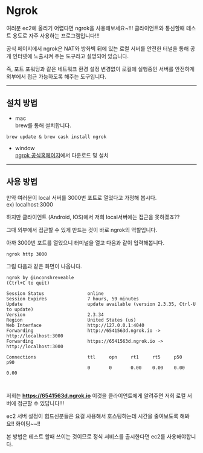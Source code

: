 # Ngrok

여러분 ec2에 올리기 어렵다면 ngrok을 사용해보세요~!!! 클라이언트와 통신할때 테스트 용도로 자주 사용하는 프로그램입니다!!!

공식 페이지에서 ngrok은 NAT와 방화벽 뒤에 있는 로컬 서버를 안전한 터널을 통해 공개 인터넷에 노출시켜 주는 도구라고 설명되어 있습니다.

즉, 포트 포워딩과 같은 네트워크 환경 설정 변경없이 로컬에 실행중인 서버를 안전하게 외부에서 접근 가능하도록 해주는 도구입니다.

---

## 설치 방법 

- mac  
brew를 통해 설치합니다.

```
brew update & brew cask install ngrok
```

- window  
[ngrok 공식홈페이지](https://dashboard.ngrok.com/get-started)에서 다운로드 및 설치

---
## 사용 방법

만약 여러분이 local 서버를 3000번 포트로 열었다고 가정해 봅시다.  
ex) localhost:3000 

하지만 클라이언트 (Android, IOS)에서 저희 local서버에는 접근을 못하겠죠?? 

그때 외부에서 접근할 수 있게 만드는 것이 바로 ngrok의 역할입니다.

아까 3000번 포트를 열었으니 터미널을 열고 다음과 같이 입력해봅니다.

```
ngrok http 3000
```
그럼 다음과 같은 화면이 나옵니다.

```
ngrok by @inconshreveable                                                                                                                                                     (Ctrl+C to quit)
                                                                                                                                                                                              
Session Status                online                                                                                                                                                          
Session Expires               7 hours, 59 minutes                                                                                                                                             
Update                        update available (version 2.3.35, Ctrl-U to update)                                                                                                             
Version                       2.3.34                                                                                                                                                          
Region                        United States (us)                                                                                                                                              
Web Interface                 http://127.0.0.1:4040                                                                                                                                           
Forwarding                    http://6541563d.ngrok.io -> http://localhost:3000                                                                                                               
Forwarding                    https://6541563d.ngrok.io -> http://localhost:3000                                                                                                              
                                                                                                                                                                                              
Connections                   ttl     opn     rt1     rt5     p50     p90                                                                                                                     
                              0       0       0.00    0.00    0.00    0.00                                                                                                                    
                                                                                                                                                                                              
                                                                                 
```

저희는 **https://6541563d.ngrok.io** 이것을 클라이언트에게 알려주면 저희 로컬 서버에 접근할 수 있답니다!!!

ec2 서버 설정이 힘드신분들은 요걸 사용해서 호스팅하는데 시간을 줄여보도록 해봐요!! 화이팅~~!!

본 방법은 테스트 할때 쓰이는 것이므로 정식 서비스를 출시한다면 ec2를 사용해야합니다.
